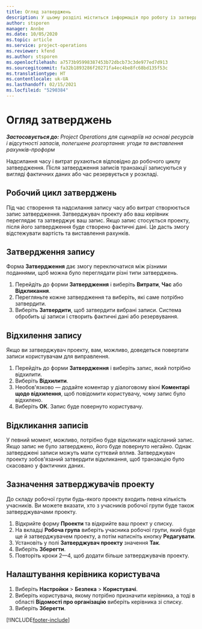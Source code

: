 ```yaml
---
title: Огляд затверджень
description: У цьому розділі міститься інформація про роботу із затвердженнями в Project Operations.
author: stsporen
manager: Annbe
ms.date: 10/05/2020
ms.topic: article
ms.service: project-operations
ms.reviewer: kfend
ms.author: stsporen
ms.openlocfilehash: a7573b95998387453b72dbcb73c3de977ed7d913
ms.sourcegitcommit: fa32b1893286f20271fa4ec4be8fc68bd135f53c
ms.translationtype: HT
ms.contentlocale: uk-UA
ms.lasthandoff: 02/15/2021
ms.locfileid: "5290384"
---
```

# <a name="approvals-overview"></a>Огляд затверджень

_**Застосовується до:** Project Operations для сценаріїв на основі ресурсів і відсутності запасів, полегшене розгортання: угоди та виставлення рахунків-проформ_

Надсилання часу і витрат рухаються відповідно до робочого циклу затвердження. Після затвердження записів транзакції записуються у вигляді фактичних даних або час резервується у розкладі.

## <a name="approvals-workflow"></a>Робочий цикл затверджень
Під час створення та надсилання запису часу або витрат створюється запис затвердження. Затверджувач проекту або ваш керівник переглядає та затверджує ваш запис. Якщо запис стосується проекту, після його затвердження буде створено фактичні дані. Це дасть змогу відстежувати вартість та виставлення рахунків. 

## <a name="approve-an-entry"></a>Затвердження запису
Форма **Затвердження** дає змогу переключатися між різними поданнями, щоб можна було переглядати різні типи затверджень.
  
1. Перейдіть до форми **Затвердження** і виберіть **Витрати**, **Час** або **Відкликання**.
2. Перегляньте кожне затвердження та виберіть, які саме потрібно затвердити.
3. Виберіть **Затвердити**, щоб затвердити вибрані записи.
Система обробить ці записи і створить фактичні дані або резервування.

## <a name="reject-an-entry"></a>Відхилення запису
Якщо ви затверджувач проекту, вам, можливо, доведеться повертати записи користувачам для виправлення.
  
1. Перейдіть до форми **Затвердження** і виберіть запис, який потрібно відхилити. 
2. Виберіть **Відхилити**.
3. Необов'язково — додайте коментар у діалоговому вікні **Коментарі щодо відхилення**, щоб повідомити користувачу, чому запис було відхилено.
4. Виберіть **ОК**. Запис буде повернуто користувачу.
  
## <a name="recall-entries"></a>Відкликання записів
У певний момент, можливо, потрібно буде відкликати надісланий запис. Якщо запис не було затверджено, його буде повернуто негайно. Однак затверджені записи можуть мати суттєвий вплив. Затверджувач проекту зобов'язаний затвердити відкликання, щоб транзакцію було скасовано у фактичних даних.

## <a name="specify-project-approvers"></a>Зазначення затверджувачів проекту
До складу робочої групи будь-якого проекту входить певна кількість учасників. Ви можете вказати, хто з учасників робочої групи буде також затверджувачами проекту.

1. Відкрийте форму **Проекти** та відкрийте ваш проект у списку.
2. На вкладці **Робоча група** виберіть учасника робочої групи, який буде ще й затверджувачем проекту, а потім натисніть кнопку **Редагувати**.
3. Установіть у полі **Затверджувач проекту** значення **Так**.
4. Виберіть **Зберегти**.
5. Повторіть кроки 2—4, щоб додати більше затверджувачів проекту.

## <a name="configure-the-users-manager"></a>Налаштування керівника користувача

1. Виберіть **Настройки** > **Безпека** > **Користувачі**.
2. Виберіть користувача, якому потрібно призначити керівника, а тоді в області **Відомості про організацію** виберіть керівника зі списку. 
3. Виберіть **Зберегти**.




[!INCLUDE[footer-include](../includes/footer-banner.md)]